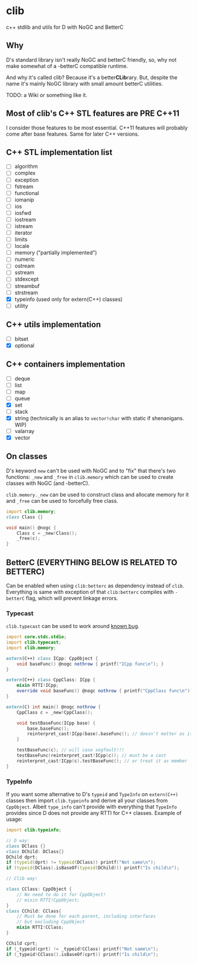 # clib
c++ stdlib and utils for D with NoGC and BetterC

## Why
D's standard library isn't really NoGC and betterC friendly, so, why not make somewhat of a -betterC compatible runtime.

And why it's called clib? Because it's a better**CLib**rary. But, despite the name it's mainly NoGC library with small amount betterC utilities.

<!--TODO: wiki --> TODO: a Wiki or something like it.

## Most of clib's C++ STL features are PRE C++11
I consider those features to be most essential. C++11 features will probably come after base features. Same for later C++ versions.

## C++ STL implementation list
- [ ] algorithm
- [ ] complex
- [ ] exception
- [ ] fstream
- [ ] functional
- [ ] iomanip
- [ ] ios
- [ ] iosfwd
- [ ] iostream
- [ ] istream
- [ ] iterator
- [ ] limits
- [ ] locale
- [ ] memory ("partially implemented")
- [ ] numeric
- [ ] ostream
- [ ] sstream
- [ ] stdexcept
- [ ] streambuf
- [ ] strstream
- [x] typeinfo (used only for extern(C++) classes)
- [ ] utility

## C++ utils implementation
- [ ] bitset
- [x] optional

## C++ containers implementation
- [ ] deque
- [ ] list
- [ ] map
- [ ] queue
- [x] set
- [ ] stack
- [x] string (technically is an alias to `vector!char` with static if shenanigans. WIP)
- [ ] valarray
- [x] vector

## On classes
D's keyword `new` can't be used with NoGC and to "fix" that there's two functions: `_new` and `_free` in `clib.memory` which can be used to create classes with NoGC (and -betterC).

`clib.memory._new` can be used to construct class and allocate memory for it and `_free` can be used to forcefully free class.
```d
import clib.memory;
class Class {}

void main() @nogc {
    Class c = _new!Class();
    _free(c);
}
```

## BetterC (EVERYTHING BELOW IS RELATED TO BETTERC)
Can be enabled when using `clib:betterc` as dependency instead of `clib`. Everything is same with exception of that `clib:betterc` compiles with `-betterC` flag, which will prevent linkage errors.

### Typecast
`clib.typecast` can be used to work around [known bug](https://issues.dlang.org/show_bug.cgi?id=21690).
```d
import core.stdc.stdio;
import clib.typecast;
import clib.memory;

extern(C++) class ICpp: CppObject {
    void baseFunc() @nogc nothrow { printf("ICpp func\n"); }
}

extern(C++) class CppClass: ICpp {
    mixin RTTI!ICpp;
    override void baseFunc() @nogc nothrow { printf("CppClass func\n"); }
}

extern(C) int main() @nogc nothrow {
    CppClass c = _new!CppClass();

    void testBaseFunc(ICpp base) {
        base.baseFunc();
        reinterpret_cast!ICpp(base).baseFunc(); // doesn't matter as it's already ICpp
    }

    testBaseFunc(c); // will case segfault!!!
    testBaseFunc(reinterpret_cast!ICpp(c)); // must be a cast
    reinterpret_cast!ICpp(c).testBaseFunc(); // or treat it as member
}
```

### TypeInfo
If you want some alternative to D's `typeid` and `TypeInfo` on `extern(C++)` classes then import `clib.typeinfo` and derive all your classes from `CppObject`. Albeit `type_info` can't provide with everything that `TypeInfo` provides since D does not provide any RTTI for C++ classes. Example of usage:
```d
import clib.typeinfo;

// D way:
class DClass {}
class DChild: DClass{}
DChild dprt;
if (typeid(dprt) != typeid(DClass)) printf("Not same\n");
if (typeid(DClass).isBaseOf(typeid(DChild))) printf("Is child\n");

// Clib way:

class CClass: CppObject {
    // No need to do it for CppObject!
    // mixin RTTI!CppObject;
}
class CChild: CClass{
    // Must be done for each parent, including interfaces
    // but excluding CppObject
    mixin RTTI!CClass;
}

CChild cprt;
if (_typeid(cprt) != _typeid!CClass) printf("Not same\n");
if (_typeid!CClass().isBaseOf(cprt)) printf("Is child\n");
```


